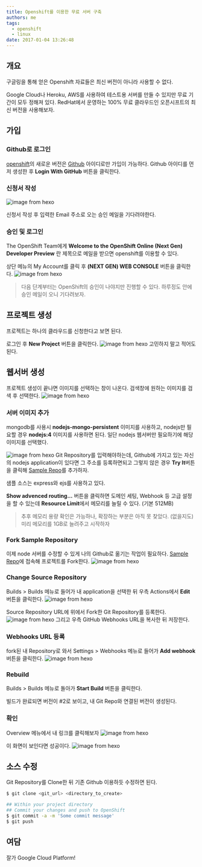 ```yaml
---
title: Openshift를 이용한 무료 서버 구축
authors: me
tags:
  - openshift
  - linux
date: 2017-01-04 13:26:48
---
```


## 개요

구글링을 통해 얻은 Openshift 자료들은 최신 버전이 아니라 사용할 수 없다.

Google Cloud나 Heroku, AWS를 사용하여 테스트용 서버를 만들 수 있지만
무료 기간이 모두 정해져 있다. RedHat에서 운영하는 100% 무료 클라우드인 오픈시프트의 최신 버전을 사용해보자.

## 가입

### Github로 로그인

[openshift](https://www.openshift.com/devpreview/register.html)의 새로운 버전은 [Github](https://github.com/join?source=header-home) 아이디로만 가입이 가능하다.
Github 아이디를 먼저 생성한 후 **Login With GitHub** 버튼을 클릭한다.

### 신청서 작성

![image from hexo](https://i.imgur.com/VXmkRtI.png)

신청서 작성 후 입력한 Email 주소로 오는 승인 메일을 기다려야한다.

### 승인 및 로그인

The OpenShift Team에게 **Welcome to the OpenShift Online (Next Gen) Developer Preview** 란 제목으로 메일을 받으면 openshift를 이용할 수 있다.

상단 메뉴의 My Account를 클릭 후 **(NEXT GEN) WEB CONSOLE** 버튼을 클릭한다.
![image from hexo](https://i.imgur.com/KC75ZDi.png)

> 다음 단계부터는 OpenShift의 승인이 나야지만 진행할 수 있다.
> 하루정도 안에 승인 메일이 오니 기다려보자.

## 프로젝트 생성

프로젝트는 하나의 클라우드를 신청한다고 보면 된다.

로그인 후 **New Project** 버튼을 클릭한다.
![image from hexo](https://i.imgur.com/rP3yAxj.png)
고민하지 말고 적어도 된다.

## 웹서버 생성

프로젝트 생성이 끝나면 이미지를 선택하는 창이 나온다.
검색창에 원하는 이미지를 검색 후 선택한다.
![image from hexo](https://i.imgur.com/A9PhDWz.png)

### 서버 이미지 추가

mongodb를 사용시 **nodejs-mongo-persistent** 이미지를 사용하고, nodejs만 필요할 경우 **nodejs:4** 이미지를 사용하면 된다.
일단 nodejs 웹서버만 필요하기에 해당 이미지를 선택했다.

![image from hexo](https://i.imgur.com/RllhNcT.png)
Git Repository를 입력해야하는데, Github에 가지고 있는 자신의 nodejs application이 있다면 그 주소를 등록하면되고 그렇지 않은 경우 **Try It**버튼을 클릭해 [Sample Repo](https://github.com/openshift/nodejs-ex.git)를 추가하자.

샘플 소스는 express와 ejs를 사용하고 있다.

**Show advenced routing...** 버튼을 클릭하면 도메인 세팅, Webhook 등 고급 설정을 할 수 있는데 **Resource Limit**에서 메모리를 늘릴 수 있다. (기본 512MB)

> 추후 메모리 용량 확인은 가능하나, 확장하는 부분은 아직 못 찾았다. (없을지도)
> 미리 메모리를 1GB로 늘려주고 시작하자

### Fork Sample Repository

이제 node 서버를 수정할 수 있게 나의 Github로 옮기는 작업이 필요하다.
[Sample Repo](https://github.com/openshift/nodejs-ex.git)에 접속해 프로젝트를 Fork한다.
![image from hexo](https://i.imgur.com/xuOtprG.png)

### Change Source Repository

Builds > Builds 메뉴로 들어가 내 application을 선택한 뒤 우측 Actions에서 **Edit** 버튼을 클릭한다.
![image from hexo](https://i.imgur.com/uO5GtKC.png)

Source Repository URL에 위에서 Fork한 Git Repository를 등록한다.
![image from hexo](https://i.imgur.com/CMz9N1X.png)
그리고 우측 GitHub Webhooks URL을 복사한 뒤 저장한다.

### Webhooks URL 등록

fork된 내 Repository로 와서 Settings > Webhooks 메뉴로 들어가 **Add webhook** 버튼을 클릭한다.
![image from hexo](https://i.imgur.com/rcgSVCg.png)

### Rebuild

Builds > Builds 메뉴로 돌아가 **Start Build** 버튼을 클릭한다.

빌드가 완료되면 버전이 #2로 보이고, 내 Git Repo와 연결된 버전이 생성된다.

### 확인

Overview 메뉴에서 내 링크를 클릭해보자
![image from hexo](https://i.imgur.com/X8qZv0v.png)

이 화면이 보인다면 성공이다.
![image from hexo](https://i.imgur.com/XiFBTd4.png)

## 소스 수정

Git Repository를 Clone한 뒤 기존 Github 이용하듯 수정하면 된다.

```bash
$ git clone <git_url> <directory_to_create>

## Within your project directory
## Commit your changes and push to OpenShift
$ git commit -a -m 'Some commit message'
$ git push
```

## 여담

잘가 Google Cloud Platform!
